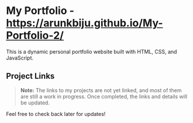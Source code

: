 # My Portfolio - https://arunkbiju.github.io/My-Portfolio-2/

This is a dynamic personal portfolio website built with HTML, CSS, and JavaScript.

## Project Links

> **Note:** The links to my projects are not yet linked, and most of them are still a work in progress. Once completed, the links and details will be updated.

Feel free to check back later for updates!
